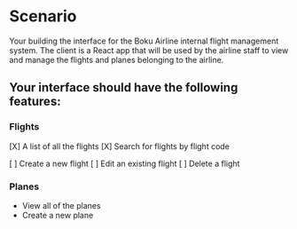 # Scenario
Your building the interface for the Boku Airline internal flight management system. The client is a React app that will be used by the airline staff to view and manage the flights and planes belonging to the airline. 

## Your interface should have the following features:

### Flights
[X] A list of all the flights
[X] Search for flights by flight code

[ ] Create a new flight
[ ] Edit an existing flight
[ ] Delete a flight

### Planes
- View all of the planes
- Create a new plane
